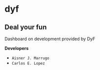 # dyf

## Deal your fun

Dashboard on development provided by DyF


**Developers**

* `Aisner J. Marrugo`
* `Carlos E. Lopez`
